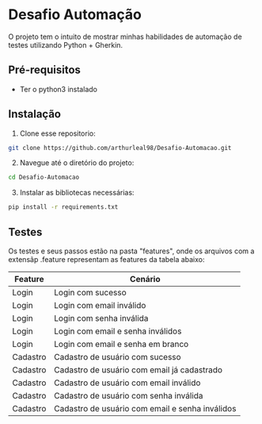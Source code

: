 # Desafio Automação

O projeto tem o intuito de mostrar minhas habilidades de automação de testes utilizando Python + Gherkin.

## Pré-requisitos
* Ter o python3 instalado

## Instalação

1) Clone esse repositorio: 

```bash
git clone https://github.com/arthurleal98/Desafio-Automacao.git

```

2) Navegue até o diretório do projeto:

```bash
cd Desafio-Automacao
```

3) Instalar as bibliotecas necessárias:

```bash
pip install -r requirements.txt
```

## Testes 
Os testes e seus passos estão na pasta "features", onde os arquivos com a extensãp .feature representam as features da tabela abaixo: 


|   Feature | Cenário  | 
| - | - |
|Login|Login com sucesso| 
|Login|Login com email inválido|
|Login|Login com senha inválida|
|Login|Login com email e senha inválidos|
|Login|Login com email e senha em branco|
|Cadastro|Cadastro de usuário com sucesso|
|Cadastro|Cadastro de usuário com email já cadastrado|
|Cadastro|Cadastro de usuário com email inválido|
|Cadastro|Cadastro de usuário com senha inválida|
|Cadastro|Cadastro de usuário com email e senha inválidos|
